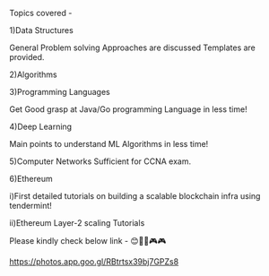 Topics covered - 


1)Data Structures
 
 General Problem solving Approaches are discussed
 Templates are provided.
  


2)Algorithms
  


3)Programming Languages

  Get Good grasp at Java/Go programming Language in less time!



4)Deep Learning
  
  Main points to understand ML Algorithms in less time!



5)Computer Networks
  Sufficient for CCNA exam.



6)Ethereum
  
 
 i)First detailed tutorials on building a scalable blockchain infra using tendermint!

 ii)Ethereum Layer-2 scaling Tutorials


 Please kindly check below link - 
 😊🌹🧡🎮🎮
 
 https://photos.app.goo.gl/RBtrtsx39bj7GPZs8
